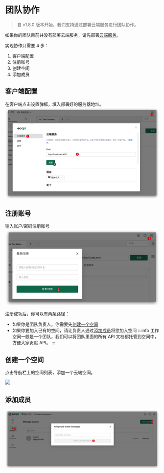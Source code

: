 # 团队协作

> 自 v1.8.0 版本开始，我们支持通过部署云端服务进行团队协作。

如果你的团队目前并没有部署云端服务，请先部署[云端服务](/docs/storage)。

实现协作只需要 4 步：

1. 客户端配置
2. 注册账号
3. 创建空间
4. 添加成员

## 客户端配置

在客户端点击设置弹框，填入部署好的服务器地址。
![](../assets/images/2022-10-09-17-27-12.png)

## 注册账号

输入账户/密码注册账号
![](../assets/images/2022-10-09-17-35-15.png)

注册成功后，你可以有两条路径：

- 如果你是团队负责人，你需要先[创建一个空间](#创建一个空间)
- 如果你要加入已有的空间，请让负责人通过[添加成员](#添加成员)将您加入空间
  :::info
  工作空间一般是一个团队，我们可以将团队里面的所有 API 文档都托管到空间中，方便大家贡献 API。
  :::

## 创建一个空间

点击导航栏上的空间列表，添加一个云端空间。

<img width="700px" src="/assets/images/2022-10-09-17-49-51.png" />

## 添加成员
![](../assets/images/2022-10-09-18-18-51.png)